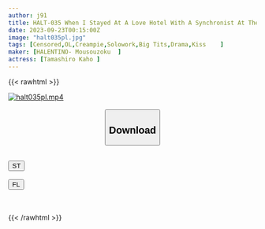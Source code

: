 ```yaml
---
author: j91
title: HALT-035 When I Stayed At A Love Hotel With A Synchronist At The Company ... A Story That Was Fiercely Excited With Tsundere Flirting When It Was Alone, And It Was A Fierce At Work Kaho Tamaki
date: 2023-09-23T00:15:00Z
image: "halt035pl.jpg"
tags: [Censored,OL,Creampie,Solowork,Big Tits,Drama,Kiss	]
maker: [HALENTINO- Mousouzoku  ]
actress: [Tamashiro Kaho ]
---
```



{{< rawhtml >}}

<div class="video" data-videoid="QXrgvYKBBYU0Qjj">
    <a href="javascript:;">
        <img src="https://my.j91.asia/posts/halt035pl/halt035pl.jpg" width="WIDTH" height="HEIGHT" alt="halt035pl.mp4" loading="lazy">
    </a>
</div>

<script type="text/javascript" src="https://j91.asia/asset/on-demand-st.js"></script>

<br>
  <link rel="stylesheet" href="https://j91.asia/asset/bs5.css">
  
  <center>
  <button class="btn btn-primary" type="button" data-bs-toggle="collapse" data-bs-target=".multi-collapse" aria-expanded="false" aria-controls="multiCollapseExample1 multiCollapseExample2"><h2>Download</h2></button></center>
</p>
<div class="row">
  <div class="col">
    <div class="collapse multi-collapse" id="multiCollapseExample1">
      <div class="card card-body">
	      	      <br>
<div class="buttons">  
<a href="https://streamtape.to/v/QXrgvYKBBYU0Qjj"><button class="btn-hover color-3"><i class="fa fa-download"></i> ST</button></a></div>
    </div>
  </div>
</div>
  <div class="col">
    <div class="collapse multi-collapse" id="multiCollapseExample2">
      <div class="card card-body">
	      <br>
<div class="buttons">
    <a href="https://filelions.online/f/womxmfzpp0yy"><button class="btn-hover color-9"><i class="fa fa-download"></i> FL</button></a></div>
<br><br>
      </div>
    </div>
  </div>
</div>

{{< /rawhtml >}}
